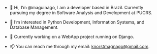 - 👋 Hi, I’m @maguinago, I am a developer based in Brazil. Currently pursuing my degree in Software Analysis and Development at PUCRS.
- 👀 I’m interested in Python Development, Information Systems, and Database Management.
- 🌱 Currently working on a WebApp project running on Django.
  
- 📫 You can reach me through my email: knorstmagnago@gmail.com.

<!---
maguinago/maguinago is a ✨ special ✨ repository because its `README.md` (this file) appears on your GitHub profile.
You can click the Preview link to take a look at your changes.
--->

